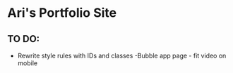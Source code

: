 # Ari's Portfolio Site

## TO DO:
- Rewrite style rules with IDs and classes
-Bubble app page - fit video on mobile

